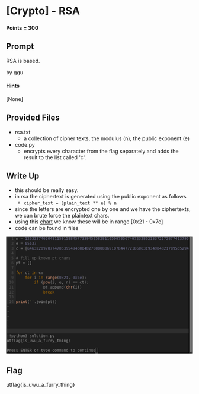 # \[Crypto\] - RSA

#### Points = 300

## Prompt

RSA is based.

by ggu

#### Hints
\[None\]

## Provided Files

- rsa.txt
	- a collection of cipher texts, the modulus (n), the public exponent (e)
- code.py
	- encrypts every character from the flag separately and adds the result to the list called 'c'.

## Write Up

- this should be really easy.
- in rsa the ciphertext is generated using the public exponent as follows
	- `cipher_text = (plain_text ** e) % n`
- since the letters are encrypted one by one and we have the ciphertexts, we can brute force the plaintext chars.
- using this <a href="https://www.utf8-chartable.de">chart</a> we know these will be in range \[0x21 - 0x7e\]
- code can be found in files

![image info](../images/uwuCTF_UT_ISSS/rsa.png)

## Flag

utflag{is_uwu_a_furry_thing}